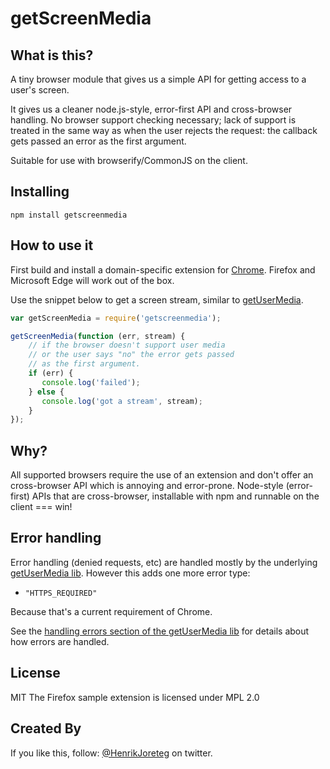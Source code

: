 # getScreenMedia

## What is this?

A tiny browser module that gives us a simple API for getting access to a user's screen.

It gives us a cleaner node.js-style, error-first API and cross-browser handling. No browser support checking necessary; lack of support is treated in the same way as when the user rejects the request: the callback gets passed an error as the first argument.

Suitable for use with browserify/CommonJS on the client.

## Installing

```
npm install getscreenmedia
```

## How to use it

First build and install a domain-specific extension for [Chrome](https://github.com/otalk/getScreenMedia/tree/master/chrome-extension-sample). Firefox and Microsoft Edge will work out of the box.

Use the snippet below to get a screen stream, similar to [getUserMedia](https://github.com/otalk/getUserMedia).
```js
var getScreenMedia = require('getscreenmedia');

getScreenMedia(function (err, stream) {
    // if the browser doesn't support user media
    // or the user says "no" the error gets passed
    // as the first argument.
    if (err) {
       console.log('failed');
    } else {
       console.log('got a stream', stream);  
    }
});
```


## Why?

All supported browsers require the use of an extension and don't offer an cross-browser API which is annoying and error-prone. Node-style (error-first) APIs that are cross-browser, installable with npm and runnable on the client === win!

## Error handling

Error handling (denied requests, etc) are handled mostly by the underlying [getUserMedia lib](https://github.com/HenrikJoreteg/getUserMedia). However this adds one more error type:

- `"HTTPS_REQUIRED"`

Because that's a current requirement of Chrome.

See the [handling errors section of the getUserMedia lib](https://github.com/HenrikJoreteg/getUserMedia#handling-errors-summary) for details about how errors are handled.


## License

MIT
The Firefox sample extension is licensed under MPL 2.0

## Created By

If you like this, follow: [@HenrikJoreteg](http://twitter.com/henrikjoreteg) on twitter.
